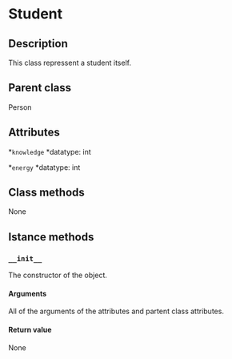 # Student

## Description
This class repressent a student itself.

## Parent class
Person

## Attributes
*```knowledge```
    *datatype: int

*```energy```
    *datatype: int


## Class methods
None

## Istance methods

### ```__init__```
The constructor of the object.

#### Arguments

All of the arguments of the attributes and partent class attributes.

#### Return value
None

